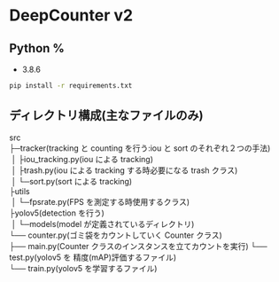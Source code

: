 # DeepCounter v2

## Python % 

- 3.8.6  

```sh
pip install -r requirements.txt
```
## ディレクトリ構成(主なファイルのみ)

src  
├─tracker(tracking と counting を行う:iou と sort のそれぞれ２つの手法)  
&nbsp;│ ├iou_tracking.py(iou による tracking)  
&nbsp;│ ├trash.py(iou による tracking する時必要になる trash クラス)  
&nbsp;│ └─sort.py(sort による tracking)  
├utils  
&nbsp;│ └─fpsrate.py(FPS を測定する時使用するクラス)  
├yolov5(detection を行う)  
&nbsp;│ └─models(model が定義されているディレクトリ)  
└── counter.py(ゴミ袋をカウントしていく Counter クラス)  
├── main.py(Counter クラスのインスタンスを立てカウントを実行)
└── test.py(yolov5 を 精度(mAP)評価するファイル)  
└── train.py(yolov5 を学習するファイル)
